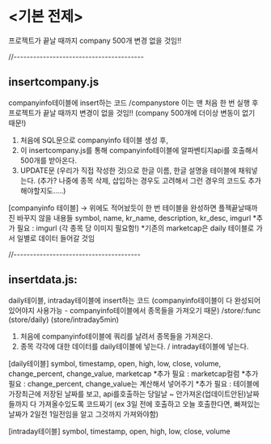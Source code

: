 # <기본 전제>
프로젝트가 끝날 때까지 company 500개 변경 없을 것임!!

//----------------------------------------
## insertcompany.js
companyinfo테이블에 insert하는 코드
/companystore
이는 맨 처음 한 번 실행 후 프로젝트가 끝날 때까지 변경이 없을 것임!! (company 500개에 더이상 변동이 없기 때문!)
1. 처음에 SQL문으로 companyinfo 테이블 생성 후, 
2. 이 insertcompany.js를 통해 companyinfo테이블에 알파벤티지api를 호출해서 500개를 받아온다.
3. UPDATE문 (우리가 직접 작성한 것)으로 한글 이름, 한글 설명을 테이블에 채워넣는다.
(추가? 나중에 종목 삭제, 삽입하는 경우도 고려해서 그런 경우의 코드도 추가해야할지도.....)

[companyinfo 테이블] -> 위에도 적어놨듯이 한 번 테이블을 완성하면 플젝끝날때까진 바꾸지 않을 내용들
symbol, name, kr_name, description, kr_desc, imgurl
*추가 필요 : imgurl (각 종목 당 이미지 필요함!)
*기존의 marketcap은 daily 테이블로 가서 일별로 데이터 들어갈 것임

//---------------------------------------
## insertdata.js:
daily테이블, intraday테이블에 insert하는 코드 (companyinfo테이블이 다 완성되어있어야지 사용가능 - companyinfo테이블에서 종목들을 가져오기 때문)
/store/:func (store/daily) (store/intraday5min)
1. 처음에 companyinfo테이블에 쿼리를 날려서 종목들을 가져온다.
2. 종목 각각에 대한 데이터를 daily테이블에 넣는다. / intraday테이블에 넣는다.

[daily테이블]
symbol, timestamp, open, high, low, close, volume, change_percent, change_value, marketcap
*추가 필요 : marketcap컬럼 
*추가 필요 : change_percent, change_value는 계산해서 넣어주기
*추가 필요 : 테이블에 가장최근에 저장된 날짜를 보고, api를호출하는 당일날 ~ 안가져온(업데이트안된)날짜들까지 다 가져올수있도록 코드짜기
        (ex 3일 전에 호출하고 오늘 호출한다면, 빠져있는 날짜가 2일전 1일전임을 알고 그것까지 가져와야함)

[intraday테이블]
symbol, timestamp, open, high, low, close, volume



